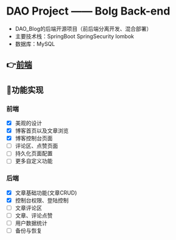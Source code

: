 # DAO Project —— Bolg Back-end

- DAO_Blog的后端开源项目（前后端分离开发、混合部署）
- 主要技术栈：SpringBoot SpringSecurity lombok
- 数据库：MySQL

## 👉[前端](https://github.com/Astral-Cyber/DAO)

## 🔮功能实现

### 前端
- [x] 美观的设计
- [x] 博客首页以及文章浏览
- [x] 博客控制台页面
- [ ] 评论区、点赞页面
- [ ] 持久化页面配置
- [ ] 更多自定义功能

### 后端
- [x] 文章基础功能(文章CRUD)
- [x] 控制台权限、登陆控制
- [ ] 文章评论区
- [ ] 文章、评论点赞
- [ ] 用户数据统计
- [ ] 备份与恢复
